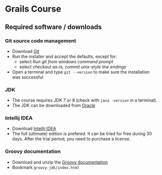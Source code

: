 # Grails Course

## Required software / downloads

### Git source code management
- Download [Git](http://git-scm.com/download)
- Run the installer and accept the defaults, except for:
    - select _Run git from windows command prompt_
	- select _checkout as-is, commit unix-style line endings_
- Open a terminal and type `git --version` to make sure the installation was successful

### JDK
- The course requires JDK 7 or 8 (check with `java -version` in a terminal).
- The JDK can be downloaded from [Oracle](http://www.oracle.com/technetwork/java/javase/downloads/index.html)

### Intellij IDEA
- Download [Intellij IDEA](https://www.jetbrains.com/idea/download/)
- The full (ultimate) edition is prefered. It can be tried for free during 30 days. After the trial period, you need to purchase a license.

### Groovy documentation
- Download and unzip the [Groovy documentation](http://www.groovy-lang.org/download.html)
- Bookmark `groovy-jdk/index.html`
